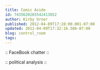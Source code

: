 ```yaml
---
title: Comic Aside
id: 7435620203542413852
author: Kirby Urner
published: 2012-04-09T17:28:00.001-07:00
updated: 2012-04-09T17:32:16.586-07:00
blog: control_room
tags: 
---
```


[](https://blogger.googleusercontent.com/img/b/R29vZ2xl/AVvXsEg74JLh259e7xcEiko57kUnpFuSPudRPTiSFBeJ13jSoyrAcOYkCrWUYBtPQjG0Jyuw9IplHfX0CNTNIFcv6KkcwqB5am-RoyQcS21zclqO54h2RhGsNrvySvzlItjDvPxuskB1/s1600/sillyquakes.png)

:: FaceBook chatter ::

[](https://blogger.googleusercontent.com/img/b/R29vZ2xl/AVvXsEgfDuahDzc5YeXvNzelqBe32N2LYjQeaUvnUvFeB7iukZuBDr4bkOzVuNDMX_hw-rOUf-cl2khutWXkEoTCEaUEnngeeSDAJEgrA-0sTKRWMqTJLFBOwnNw8mYBWgLnP01Hfs8l/s1600/sillyquakes0.png)

:: political analysis ::